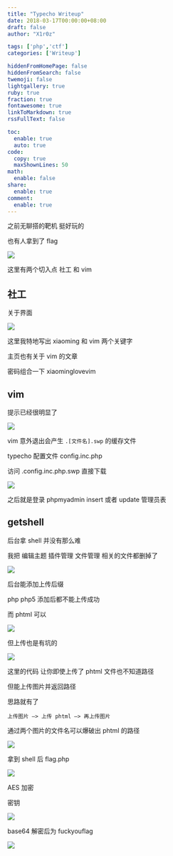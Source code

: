 ```yaml
---
title: "Typecho Writeup"
date: 2018-03-17T00:00:00+08:00
draft: false
author: "X1r0z"

tags: ['php','ctf']
categories: ['Writeup']

hiddenFromHomePage: false
hiddenFromSearch: false
twemoji: false
lightgallery: true
ruby: true
fraction: true
fontawesome: true
linkToMarkdown: true
rssFullText: false

toc:
  enable: true
  auto: true
code:
  copy: true
  maxShownLines: 50
math:
  enable: false
share:
  enable: true
comment:
  enable: true
---
```



之前无聊搭的靶机 挺好玩的

也有人拿到了 flag

<!--more-->

![](http://exp10it-1252109039.cossh.myqcloud.com/2018/03/17/1521252538.jpg)

这里有两个切入点 社工 和 vim

## 社工

关于界面

![](http://exp10it-1252109039.cossh.myqcloud.com/2018/03/17/1521252540.jpg)

这里我特地写出 xiaoming 和 vim 两个关键字

主页也有关于 vim 的文章

密码组合一下 xiaominglovevim

## vim

提示已经很明显了

![](http://exp10it-1252109039.cossh.myqcloud.com/2018/03/17/1521252542.jpg)

vim 意外退出会产生 `.[文件名].swp` 的缓存文件

typecho 配置文件 config.inc.php

访问 .config.inc.php.swp 直接下载

![](http://exp10it-1252109039.cossh.myqcloud.com/2018/03/17/1521252544.jpg)

之后就是登录 phpmyadmin insert 或者 update 管理员表

## getshell

后台拿 shell 并没有那么难

我把 编辑主题 插件管理 文件管理 相关的文件都删掉了

![](http://exp10it-1252109039.cossh.myqcloud.com/2018/03/17/1521252546.jpg)

后台能添加上传后缀

php php5 添加后都不能上传成功

而 phtml 可以

![](http://exp10it-1252109039.cossh.myqcloud.com/2018/03/17/1521252548.jpg)

但上传也是有坑的

![](http://exp10it-1252109039.cossh.myqcloud.com/2018/03/17/1521252550.jpg)

这里的代码 让你即使上传了 phtml 文件也不知道路径

但能上传图片并返回路径

思路就有了

`上传图片 –> 上传 phtml –> 再上传图片`

通过两个图片的文件名可以爆破出 phtml 的路径

![](http://exp10it-1252109039.cossh.myqcloud.com/2018/03/17/1521252552.jpg)

拿到 shell 后 flag.php

![](http://exp10it-1252109039.cossh.myqcloud.com/2018/03/17/1521252556.jpg)

AES 加密

密钥

![](http://exp10it-1252109039.cossh.myqcloud.com/2018/03/17/1521252554.jpg)

base64 解密后为 fuckyouflag

![](http://exp10it-1252109039.cossh.myqcloud.com/2018/03/17/1521252558.jpg)